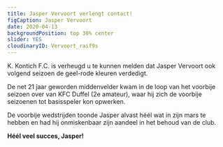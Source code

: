 ```yaml
---
title: Jasper Vervoort verlengt contact!
figCaption: Jasper Vervoort
date: 2020-04-13
backgroundPosition: top 30% center
slider: YES
cloudinaryID: Vervoort_raif9s
---
```


K. Kontich F.C. is verheugd u te kunnen melden dat Jasper Vervoort ook volgend seizoen de geel-rode kleuren verdedigt.

De net 21 jaar geworden middenvelder kwam in de loop van het voorbije seizoen over van KFC Duffel (2e amateur), waar hij zich de voorbije seizoenen tot basisspeler kon opwerken.

De voorbije wedstrijden toonde Jasper alvast héél wat in zijn mars te hebben en had hij onmiskenbaar zijn aandeel in het behoud van de club.

**Héél veel succes, Jasper!**
